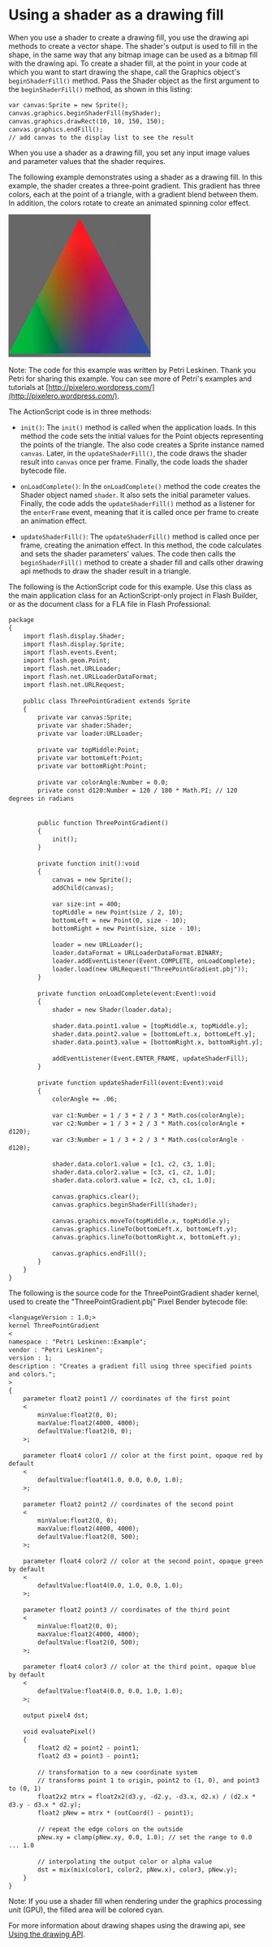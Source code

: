 # Using a shader as a drawing fill

When you use a shader to create a drawing fill, you use the drawing api methods
to create a vector shape. The shader's output is used to fill in the shape, in
the same way that any bitmap image can be used as a bitmap fill with the drawing
api. To create a shader fill, at the point in your code at which you want to
start drawing the shape, call the Graphics object's `beginShaderFill()` method.
Pass the Shader object as the first argument to the `beginShaderFill()` method,
as shown in this listing:

    var canvas:Sprite = new Sprite();
    canvas.graphics.beginShaderFill(myShader);
    canvas.graphics.drawRect(10, 10, 150, 150);
    canvas.graphics.endFill();
    // add canvas to the display list to see the result

When you use a shader as a drawing fill, you set any input image values and
parameter values that the shader requires.

The following example demonstrates using a shader as a drawing fill. In this
example, the shader creates a three-point gradient. This gradient has three
colors, each at the point of a triangle, with a gradient blend between them. In
addition, the colors rotate to create an animated spinning color effect.

![](../../img/sb_drawing_fill_three_point_gradient.png)

Note: The code for this example was written by Petri Leskinen. Thank you Petri
for sharing this example. You can see more of Petri's examples and tutorials at
[http://pixelero.wordpress.com/](http://pixelero.wordpress.com/).

The ActionScript code is in three methods:

- `init()`: The `init()` method is called when the application loads. In this
  method the code sets the initial values for the Point objects representing the
  points of the triangle. The also code creates a Sprite instance named
  `canvas`. Later, in the `updateShaderFill()`, the code draws the shader result
  into `canvas` once per frame. Finally, the code loads the shader bytecode
  file.

- `onLoadComplete()`: In the `onLoadComplete()` method the code creates the
  Shader object named `shader`. It also sets the initial parameter values.
  Finally, the code adds the `updateShaderFill()` method as a listener for the
  `enterFrame` event, meaning that it is called once per frame to create an
  animation effect.

- `updateShaderFill()`: The `updateShaderFill()` method is called once per
  frame, creating the animation effect. In this method, the code calculates and
  sets the shader parameters' values. The code then calls the
  `beginShaderFill()` method to create a shader fill and calls other drawing api
  methods to draw the shader result in a triangle.

The following is the ActionScript code for this example. Use this class as the
main application class for an ActionScript-only project in Flash Builder, or as
the document class for a FLA file in Flash Professional:

    package
    {
        import flash.display.Shader;
        import flash.display.Sprite;
        import flash.events.Event;
        import flash.geom.Point;
        import flash.net.URLLoader;
        import flash.net.URLLoaderDataFormat;
        import flash.net.URLRequest;

        public class ThreePointGradient extends Sprite
        {
            private var canvas:Sprite;
            private var shader:Shader;
            private var loader:URLLoader;

            private var topMiddle:Point;
            private var bottomLeft:Point;
            private var bottomRight:Point;

            private var colorAngle:Number = 0.0;
            private const d120:Number = 120 / 180 * Math.PI; // 120 degrees in radians


            public function ThreePointGradient()
            {
                init();
            }

            private function init():void
            {
                canvas = new Sprite();
                addChild(canvas);

                var size:int = 400;
                topMiddle = new Point(size / 2, 10);
                bottomLeft = new Point(0, size - 10);
                bottomRight = new Point(size, size - 10);

                loader = new URLLoader();
                loader.dataFormat = URLLoaderDataFormat.BINARY;
                loader.addEventListener(Event.COMPLETE, onLoadComplete);
                loader.load(new URLRequest("ThreePointGradient.pbj"));
            }

            private function onLoadComplete(event:Event):void
            {
                shader = new Shader(loader.data);

                shader.data.point1.value = [topMiddle.x, topMiddle.y];
                shader.data.point2.value = [bottomLeft.x, bottomLeft.y];
                shader.data.point3.value = [bottomRight.x, bottomRight.y];

                addEventListener(Event.ENTER_FRAME, updateShaderFill);
            }

            private function updateShaderFill(event:Event):void
            {
                colorAngle += .06;

                var c1:Number = 1 / 3 + 2 / 3 * Math.cos(colorAngle);
                var c2:Number = 1 / 3 + 2 / 3 * Math.cos(colorAngle + d120);
                var c3:Number = 1 / 3 + 2 / 3 * Math.cos(colorAngle - d120);

                shader.data.color1.value = [c1, c2, c3, 1.0];
                shader.data.color2.value = [c3, c1, c2, 1.0];
                shader.data.color3.value = [c2, c3, c1, 1.0];

                canvas.graphics.clear();
                canvas.graphics.beginShaderFill(shader);

                canvas.graphics.moveTo(topMiddle.x, topMiddle.y);
                canvas.graphics.lineTo(bottomLeft.x, bottomLeft.y);
                canvas.graphics.lineTo(bottomRight.x, bottomLeft.y);

                canvas.graphics.endFill();
            }
        }
    }

The following is the source code for the ThreePointGradient shader kernel, used
to create the "ThreePointGradient.pbj" Pixel Bender bytecode file:

    <languageVersion : 1.0;>
    kernel ThreePointGradient
    <
    namespace : "Petri Leskinen::Example";
    vendor : "Petri Leskinen";
    version : 1;
    description : "Creates a gradient fill using three specified points and colors.";
    >
    {
        parameter float2 point1 // coordinates of the first point
        <
            minValue:float2(0, 0);
            maxValue:float2(4000, 4000);
            defaultValue:float2(0, 0);
        >;

        parameter float4 color1 // color at the first point, opaque red by default
        <
            defaultValue:float4(1.0, 0.0, 0.0, 1.0);
        >;

        parameter float2 point2 // coordinates of the second point
        <
            minValue:float2(0, 0);
            maxValue:float2(4000, 4000);
            defaultValue:float2(0, 500);
        >;

        parameter float4 color2 // color at the second point, opaque green by default
        <
            defaultValue:float4(0.0, 1.0, 0.0, 1.0);
        >;

        parameter float2 point3 // coordinates of the third point
        <
            minValue:float2(0, 0);
            maxValue:float2(4000, 4000);
            defaultValue:float2(0, 500);
        >;

        parameter float4 color3 // color at the third point, opaque blue by default
        <
            defaultValue:float4(0.0, 0.0, 1.0, 1.0);
        >;

        output pixel4 dst;

        void evaluatePixel()
        {
            float2 d2 = point2 - point1;
            float2 d3 = point3 - point1;

            // transformation to a new coordinate system
            // transforms point 1 to origin, point2 to (1, 0), and point3 to (0, 1)
            float2x2 mtrx = float2x2(d3.y, -d2.y, -d3.x, d2.x) / (d2.x * d3.y - d3.x * d2.y);
            float2 pNew = mtrx * (outCoord() - point1);

            // repeat the edge colors on the outside
            pNew.xy = clamp(pNew.xy, 0.0, 1.0); // set the range to 0.0 ... 1.0

            // interpolating the output color or alpha value
            dst = mix(mix(color1, color2, pNew.x), color3, pNew.y);
        }
    }

Note: If you use a shader fill when rendering under the graphics processing unit
(GPU), the filled area will be colored cyan.

For more information about drawing shapes using the drawing api, see
[Using the drawing API](../using-the-drawing-api/index.md).
